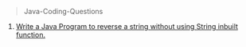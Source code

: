 > Java-Coding-Questions

1. <a href="https://github.com/ValentineFernandes/Java-Coding-Questions/blob/main/reverse.java">Write a Java Program to reverse a string without using String inbuilt function.</a>
